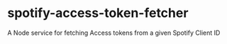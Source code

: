 # spotify-access-token-fetcher
A Node service for fetching Access tokens from a given Spotify Client ID
